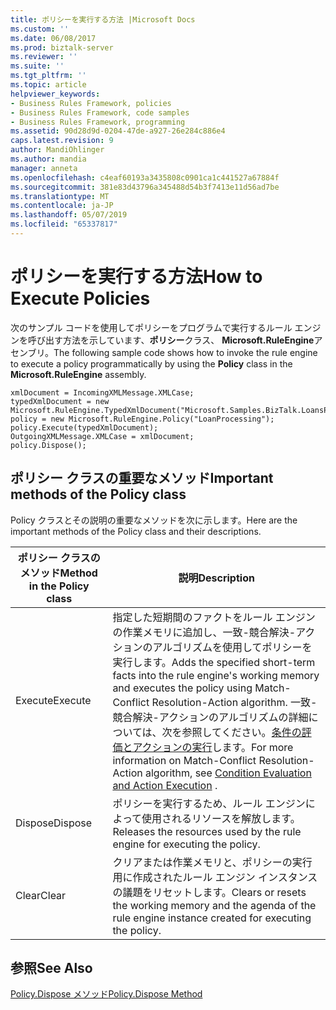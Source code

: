 ```yaml
---
title: ポリシーを実行する方法 |Microsoft Docs
ms.custom: ''
ms.date: 06/08/2017
ms.prod: biztalk-server
ms.reviewer: ''
ms.suite: ''
ms.tgt_pltfrm: ''
ms.topic: article
helpviewer_keywords:
- Business Rules Framework, policies
- Business Rules Framework, code samples
- Business Rules Framework, programming
ms.assetid: 90d28d9d-0204-47de-a927-26e284c886e4
caps.latest.revision: 9
author: MandiOhlinger
ms.author: mandia
manager: anneta
ms.openlocfilehash: c4eaf60193a3435808c0901ca1c441527a67884f
ms.sourcegitcommit: 381e83d43796a345488d54b3f7413e11d56ad7be
ms.translationtype: MT
ms.contentlocale: ja-JP
ms.lasthandoff: 05/07/2019
ms.locfileid: "65337817"
---
```

# <a name="how-to-execute-policies"></a><span data-ttu-id="6d293-102">ポリシーを実行する方法</span><span class="sxs-lookup"><span data-stu-id="6d293-102">How to Execute Policies</span></span>
<span data-ttu-id="6d293-103">次のサンプル コードを使用してポリシーをプログラムで実行するルール エンジンを呼び出す方法を示しています、**ポリシー**クラス、 **Microsoft.RuleEngine**アセンブリ。</span><span class="sxs-lookup"><span data-stu-id="6d293-103">The following sample code shows how to invoke the rule engine to execute a policy programmatically by using the **Policy** class in the **Microsoft.RuleEngine** assembly.</span></span>  
  
```  
xmlDocument = IncomingXMLMessage.XMLCase;  
typedXmlDocument = new Microsoft.RuleEngine.TypedXmlDocument("Microsoft.Samples.BizTalk.LoansProcessor.Case",xmlDocument);  
policy = new Microsoft.RuleEngine.Policy("LoanProcessing");  
policy.Execute(typedXmlDocument);  
OutgoingXMLMessage.XMLCase = xmlDocument;  
policy.Dispose();  
```  
  
## <a name="important-methods-of-the-policy-class"></a><span data-ttu-id="6d293-104">ポリシー クラスの重要なメソッド</span><span class="sxs-lookup"><span data-stu-id="6d293-104">Important methods of the Policy class</span></span>  
 <span data-ttu-id="6d293-105">Policy クラスとその説明の重要なメソッドを次に示します。</span><span class="sxs-lookup"><span data-stu-id="6d293-105">Here are the important methods of the Policy class and their descriptions.</span></span>  
  
|<span data-ttu-id="6d293-106">ポリシー クラスのメソッド</span><span class="sxs-lookup"><span data-stu-id="6d293-106">Method in the Policy class</span></span>|<span data-ttu-id="6d293-107">説明</span><span class="sxs-lookup"><span data-stu-id="6d293-107">Description</span></span>|  
|--------------------------------|-----------------|  
|<span data-ttu-id="6d293-108">Execute</span><span class="sxs-lookup"><span data-stu-id="6d293-108">Execute</span></span>|<span data-ttu-id="6d293-109">指定した短期間のファクトをルール エンジンの作業メモリに追加し、一致-競合解決-アクションのアルゴリズムを使用してポリシーを実行します。</span><span class="sxs-lookup"><span data-stu-id="6d293-109">Adds the specified short-term facts into the rule engine's working memory and executes the policy using Match-Conflict Resolution-Action algorithm.</span></span> <span data-ttu-id="6d293-110">一致-競合解決-アクションのアルゴリズムの詳細については、次を参照してください。[条件の評価とアクションの実行](../core/condition-evaluation-and-action-execution.md)します。</span><span class="sxs-lookup"><span data-stu-id="6d293-110">For more information on Match-Conflict Resolution-Action algorithm, see [Condition Evaluation and Action Execution](../core/condition-evaluation-and-action-execution.md) .</span></span>|  
|<span data-ttu-id="6d293-111">Dispose</span><span class="sxs-lookup"><span data-stu-id="6d293-111">Dispose</span></span>|<span data-ttu-id="6d293-112">ポリシーを実行するため、ルール エンジンによって使用されるリソースを解放します。</span><span class="sxs-lookup"><span data-stu-id="6d293-112">Releases the resources used by the rule engine for executing the policy.</span></span>|  
|<span data-ttu-id="6d293-113">Clear</span><span class="sxs-lookup"><span data-stu-id="6d293-113">Clear</span></span>|<span data-ttu-id="6d293-114">クリアまたは作業メモリと、ポリシーの実行用に作成されたルール エンジン インスタンスの議題をリセットします。</span><span class="sxs-lookup"><span data-stu-id="6d293-114">Clears or resets the working memory and the agenda of the rule engine instance created for executing the policy.</span></span>|  
  
## <a name="see-also"></a><span data-ttu-id="6d293-115">参照</span><span class="sxs-lookup"><span data-stu-id="6d293-115">See Also</span></span>  
 [<span data-ttu-id="6d293-116">Policy.Dispose メソッド</span><span class="sxs-lookup"><span data-stu-id="6d293-116">Policy.Dispose Method</span></span>](../core/policy-dispose-method.md)